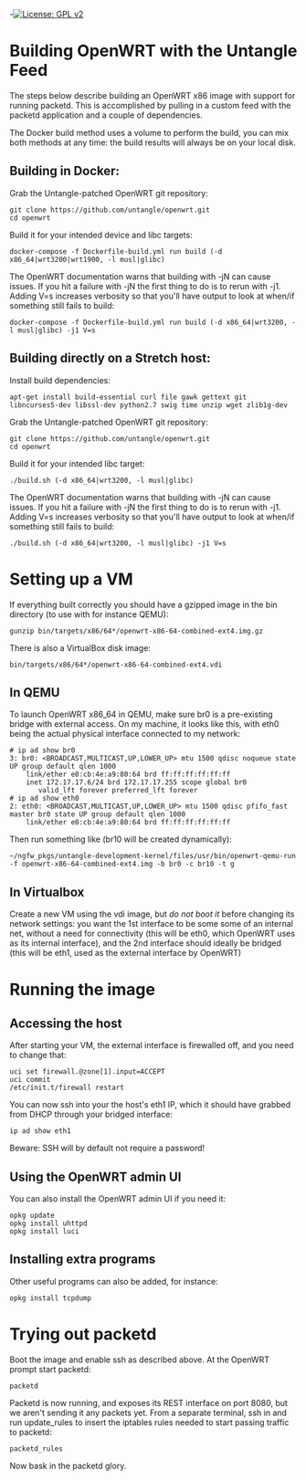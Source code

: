 -[![License: GPL v2](https://img.shields.io/badge/License-GPL%20v2-blue.svg)](https://www.gnu.org/licenses/old-licenses/gpl-2.0.en.html)

Building OpenWRT with the Untangle Feed
=======================================

The steps below describe building an OpenWRT x86 image with support for
running packetd. This is accomplished by pulling in a custom feed with
the packetd application and a couple of dependencies.

The Docker build method uses a volume to perform the build, you can mix
both methods at any time: the build results will always be on your local
disk.

Building in Docker:
-------------------

Grab the Untangle-patched OpenWRT git repository:
```
git clone https://github.com/untangle/openwrt.git
cd openwrt
```

Build it for your intended device and libc targets:
```
docker-compose -f Dockerfile-build.yml run build (-d x86_64|wrt3200|wrt1900, -l musl|glibc)
```

The OpenWRT documentation warns that building with -jN can cause
issues. If you hit a failure with -jN the first thing to do is to rerun
with -j1. Adding V=s increases verbosity so that you'll have output to
look at when/if something still fails to build:

```
docker-compose -f Dockerfile-build.yml run build (-d x86_64|wrt3200, -l musl|glibc) -j1 V=s
```

Building directly on a Stretch host:
------------------------------------

Install build dependencies:
```
apt-get install build-essential curl file gawk gettext git libncurses5-dev libssl-dev python2.7 swig time unzip wget zlib1g-dev
```

Grab the Untangle-patched OpenWRT git repository:
```
git clone https://github.com/untangle/openwrt.git
cd openwrt
```

Build it for your intended libc target:
```
./build.sh (-d x86_64|wrt3200, -l musl|glibc)
```

The OpenWRT documentation warns that building with -jN can cause
issues. If you hit a failure with -jN the first thing to do is to rerun
with -j1. Adding V=s increases verbosity so that you'll have output to
look at when/if something still fails to build:
```
./build.sh (-d x86_64|wrt3200, -l musl|glibc) -j1 V=s
```

Setting up a VM
===============

If everything built correctly you should have a gzipped image in the
bin directory (to use with for instance QEMU):
```
gunzip bin/targets/x86/64*/openwrt-x86-64-combined-ext4.img.gz
```

There is also a VirtualBox disk image:
```
bin/targets/x86/64*/openwrt-x86-64-combined-ext4.vdi
```

In QEMU
-------
To launch OpenWRT x86\_64 in QEMU, make sure br0 is a pre-existing
bridge with external access. On my machine, it looks like this, with
eth0 being the actual physical interface connected to my network:
```
# ip ad show br0
3: br0: <BROADCAST,MULTICAST,UP,LOWER_UP> mtu 1500 qdisc noqueue state UP group default qlen 1000
    link/ether e0:cb:4e:a9:80:64 brd ff:ff:ff:ff:ff:ff
    inet 172.17.17.6/24 brd 172.17.17.255 scope global br0
       valid_lft forever preferred_lft forever
# ip ad show eth0
2: eth0: <BROADCAST,MULTICAST,UP,LOWER_UP> mtu 1500 qdisc pfifo_fast master br0 state UP group default qlen 1000
    link/ether e0:cb:4e:a9:80:64 brd ff:ff:ff:ff:ff:ff
```

Then run something like (br10 will be created dynamically):
```
~/ngfw_pkgs/untangle-development-kernel/files/usr/bin/openwrt-qemu-run -f openwrt-x86-64-combined-ext4.img -b br0 -c br10 -t g
```

In Virtualbox
-------------

Create a new VM using the vdi image, but *do not boot it* before
changing its network settings: you want the 1st interface to be some
some of an internal net, without a need for connectivity (this will be
eth0, which OpenWRT uses as its internal interface), and the 2nd
interface should ideally be bridged (this will be eth1, used as the
external interface by OpenWRT)

Running the image
=================

Accessing the host
------------------

After starting your VM, the external interface is firewalled off, and
you need to change that:
```
uci set firewall.@zone[1].input=ACCEPT
uci commit
/etc/init.t/firewall restart
```

You can now ssh into your the host's eth1 IP, which it should have
grabbed from DHCP through your bridged interface:
```
ip ad show eth1
```

Beware: SSH will by default not require a password!

Using the OpenWRT admin UI
--------------------------

You can also install the OpenWRT admin UI if you need it:
```
opkg update
opkg install uhttpd
opkg install luci
```

Installing extra programs
-------------------------

Other useful programs can also be added, for instance:
```
opkg install tcpdump
```

Trying out packetd
==================

Boot the image and enable ssh as described above. At the OpenWRT prompt
start packetd:
```
packetd
```

Packetd is now running, and exposes its REST interface on port 8080, but
we aren't sending it any packets yet. From a separate terminal, ssh in
and run update\_rules to insert the iptables rules needed to start
passing traffic to packetd:
```
packetd_rules
```

Now bask in the packetd glory.
